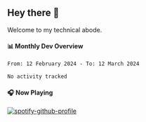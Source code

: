 ## Hey there 👋

Welcome to my technical abode.

#### 📊 Monthly Dev Overview
<!--START_SECTION:waka-->

```txt
From: 12 February 2024 - To: 12 March 2024

No activity tracked
```

<!--END_SECTION:waka-->

#### 🎧 Now Playing

[![spotify-github-profile](https://spotify-github-profile.vercel.app/api/view?uid=james2mid&cover_image=true&theme=natemoo-re)](https://open.spotify.com/user/james2mid?si=2b3baf2b09cb499e)
